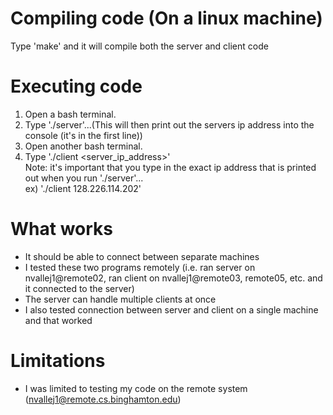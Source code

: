 # Compiling code (On a linux machine)
Type 'make' and it will compile both the server and client code

# Executing code
1. Open a bash terminal.<br/>
2. Type './server'...(This will then print out the servers ip address into the console (it's in the first line))<br/>
3. Open another bash terminal.<br/>
4. Type './client <server_ip_address>'<br/>
Note: it's important that you type in the exact ip address that is printed out when you run './server'...<br/>
ex) './client 128.226.114.202'

# What works
- It should be able to connect between separate machines
- I tested these two programs remotely (i.e. ran server on nvallej1@remote02, ran client on nvallej1@remote03, remote05, etc. and it connected to the server)
- The server can handle multiple clients at once
- I also tested connection between server and client on a single machine and that worked

# Limitations
- I was limited to testing my code on the remote system (nvallej1@remote.cs.binghamton.edu)
